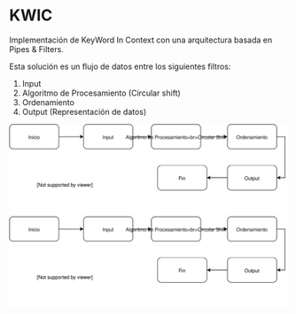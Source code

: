 # KWIC
Implementación de KeyWord In Context con una arquitectura basada en Pipes & Filters.

Esta solución es un flujo de datos entre los siguientes filtros:

1. Input 
2. Algoritmo de Procesamiento (Circular shift)
3. Ordenamiento 
4. Output (Representación de datos)

![Alt text](./Pipeline.svg)
<img src="./Pipeline.svg">
